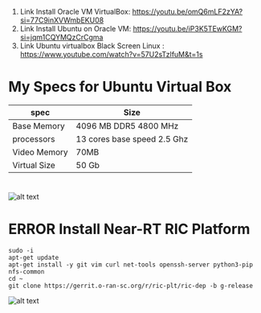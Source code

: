 1. Link Install Oracle VM VirtualBox: https://youtu.be/omQ6mLF2zYA?si=77C9inXVWmbEKU08
2. Link Install Ubuntu on Oracle VM: https://youtu.be/iP3K5TEwKGM?si=jqm1CQYMQzCrCgma
3. Link Ubuntu virtualbox Black Screen Linux : https://www.youtube.com/watch?v=57U2sTzlfuM&t=1s
# My Specs for Ubuntu Virtual Box
| spec | Size|
| --- | --- |
| Base Memory | 4096 MB DDR5 4800 MHz|
| processors | 13 cores base speed 2.5 Ghz |
| Video Memory | 70MB |
| Virtual Size | 50 Gb |
#
![alt text](https://github.com/bmw-ece-ntust/internship/blob/99de7b8f5253da07c4931edeb1a268bd39e5d611/images/Oracle_VM.png)

# ERROR Install Near-RT RIC Platform

```
sudo -i
apt-get update
apt-get install -y git vim curl net-tools openssh-server python3-pip nfs-common
cd ~
git clone https://gerrit.o-ran-sc.org/r/ric-plt/ric-dep -b g-release

```
![alt text](https://github.com/bmw-ece-ntust/internship/blob/94ac3e13fc938c8e25023f0e0bd8924ddfdeb478/images/Ubuntu22_04%20%5BRunning%5D%20-%20Oracle%20VM%20VirtualBox%2028_01_2024%2013_37_37.png)

